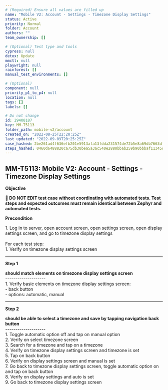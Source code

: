 ```yaml
---
# (Required) Ensure all values are filled up
name: "Mobile V2: Account - Settings - Timezone Display Settings"
status: Active
priority: Normal
folder: Account
authors: ""
team_ownership: []

# (Optional) Test type and tools
cypress: null
detox: Update
mmctl: null
playwright: null
rainforest: []
manual_test_environments: []

# (Optional)
component: null
priority_p1_to_p4: null
location: null
tags: []
labels: []

# Do not change
id: 29408187
key: MM-T5113
folder_path: mobile-v2/account
created_on: "2022-08-25T22:20:25Z"
last_updated: "2022-09-09T20:25:25Z"
case_hashed: 2be261ad4f636efb201e5913afa13fdda231574de72b5e8a69db7663dfed28707b6d4463cdc01f3734219bc5021b3c31
steps_hashed: 0460d6488820ca75db30bea5a3ac540e2880bbab259b90bbbaf11345da6935f45a8ecca20ba00cef15bb096bc3ac35b0
---
```


## MM-T5113: Mobile V2: Account - Settings - Timezone Display Settings

**Objective**

**🛑 DO NOT EDIT test case without coordinating with automated tests. Test steps and expected outcomes must remain identical between Zephyr and automated tests.**

**Precondition**

1\. Log in to server, open account screen, open settings screen, open display settings screen, and go to timezone display settings\
\
For each test step:\
1\. Verify on timezone display settings screen

---

**Step 1**

**should match elements on timezone display settings screen**\
\--------------------\
1\. Verify basic elements on timezone display settings screen:\
\- back button\
\- options: automatic, manual

---

**Step 2**

**should be able to select a timezone and save by tapping navigation back button**\
\--------------------\
1\. Toggle automatic option off and tap on manual option\
2\. Verify on select timezone screen\
3\. Search for a timezone and tap on a timezone\
4\. Verify on timezone display settings screen and timezone is set\
5\. Tap on back button\
6\. Verify on display settings screen and manual is set\
7\. Go back to timezone display settings screen, toggle automatic option on and tap on back button\
8\. Verify on display settings and auto is set\
9\. Go back to timezone display settings screen

